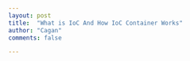 ```yaml
---
layout: post
title:  "What is IoC And How IoC Container Works"
author: "Cagan"
comments: false

---
```


